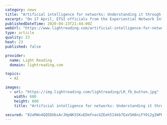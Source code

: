 ```yaml
---
category: news
title: "Artificial intelligence for networks: Understanding it through ETSI ENI use cases and architecture"
excerpt: "On 17 April, ETSI officials from the Experiential Network Intelligence group (ISG ENI) presented a webinar entitled Artificial Intelligence for networks: understanding it through ETSI ENI use cases. This webinar attracted more than 150 online attendees including operators, vendors, research institutions, and international standards development ..."
publishedDateTime: 2020-04-23T21:44:00Z
webUrl: "https://www.lightreading.com/artificial-intelligence-for-networks-understanding-it-through-etsi-eni-use-cases-and-architecture/d/d-id/759140"
type: article
quality: 23
heat: 23
published: false

provider:
  name: Light Reading
  domain: lightreading.com

topics:
  - AI

images:
  - url: "https://img.lightreading.com/lightreading/LR_fb_button.jpg"
    width: 600
    height: 600
    title: "Artificial intelligence for networks: Understanding it through ETSI ENI use cases and architecture"

secured: "82oRWo4QQ5DUbsArJHpNKSSKuEDmfnacGZEeh5I4kb7EaVSH8niFYO12gIWPhpZAeAV4IJtqRTbDEQg6nv242tgb3FRQITVxyAYTjA0tah9wz/uTKCIOaqbt9ajFOjSsX3GvUMBpE6hbOB1aWP42UCVck+RbNemo98EeVcCkV5/VK28m6j1yFiBrVzzffFMwN5H0FNkFt9C7uukJCBETCMu9XVFDXat+ojK928j0YSlkVMaag6y7iJM5cXvuVyCGmMQf87A51fGjFgUdJ2i4rFCJTWZ1c/+BJd1gDumeRyVS0WlPiwIXIRjDYCkuXUqf;focVFRZeXeqcokQggHkp5A=="
---
```


